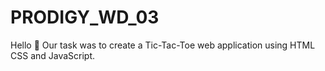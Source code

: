 # PRODIGY_WD_03
Hello 👋 Our task was to create a Tic-Tac-Toe web application using HTML CSS and JavaScript.
